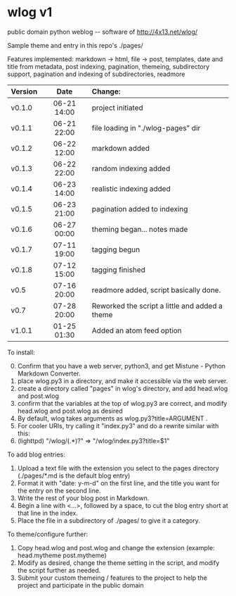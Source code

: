 # wlog v1
public domain python weblog -- software of http://4x13.net/wlog/

Sample theme and entry in this repo's ./pages/

Features implemented: markdown -> html, file -> post, templates,
date and title from metadata, post indexing, pagination,
themeing, subdirectory support, pagination and indexing of
subdirectories, readmore

| Version | Date | Change:
|:------- |:----:|:-------
| v0.1.0  | 06-21 14:00 | project initiated
| v0.1.1  | 06-21 22:00 | file loading in "./wlog-pages" dir
| v0.1.2  | 06-22 12:00 | markdown added
| v0.1.3  | 06-22 22:00 | random indexing added
| v0.1.4  | 06-23 14:00 | realistic indexing added
| v0.1.5  | 06-23 21:00 | pagination added to indexing
| v0.1.6  | 06-27 00:00 | theming began... notes made
| v0.1.7  | 07-11 19:00 | tagging begun
| v0.1.8  | 07-12 15:00 | tagging finished
| v0.5    | 07-16 20:00 | readmore added, script basically done.
| v0.7    | 07-28 20:00 | Reworked the script a little and added a theme
| v1.0.1  | 01-25 01:30 | Added an atom feed option


To install: 

0. Confirm that you have a web server, python3, and get Mistune - Python Markdown Converter. 
1. place wlog.py3 in a directory, and make it accessible via the web server. 
2. create a directory called "pages" in wlog's directory, and add head.wlog and post.wlog 
3. confirm that the variables at the top of wlog.py3 are correct, and modify head.wlog and post.wlog as desired
4. By default, wlog takes arguments as wlog.py3?title=ARGUMENT . 
5. For cooler URIs, try calling it "index.py3" and do a rewrite similar with this: 
6. (lighttpd) "/wlog/(.*)?" => "/wlog/index.py3?title=$1"

To add blog entries:

1. Upload a text file with the extension you select to the pages directory (./pages/*.md is the default blog entry)
2. Format it with "date: y-m-d" on the first line, and the title you want for the entry on the second line.
3. Write the rest of your blog post in Markdown.
4. Begin a line with <...>, followed by a space, to cut the blog entry short at that line in the index.
5. Place the file in a subdirectory of ./pages/ to give it a category.

To theme/configure further:

1. Copy head.wlog and post.wlog and change the extension (example: head.mytheme post.mytheme)
2. Modify as desired, change the theme setting in the script, and modify the script further as needed.
3. Submit your custom themeing / features to the project to help the project and participate in the public domain
